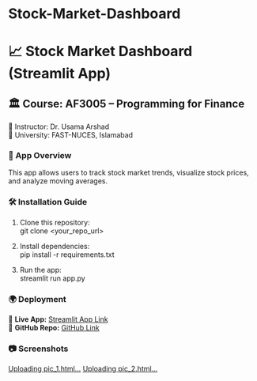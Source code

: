 # Stock-Market-Dashboard
# 📈 Stock Market Dashboard (Streamlit App)

## 🏛 Course: AF3005 – Programming for Finance
📌 Instructor: Dr. Usama Arshad  
📌 University: FAST-NUCES, Islamabad  

### 🔹 App Overview  
This app allows users to track stock market trends, visualize stock prices, and analyze moving averages.

### 🛠 Installation Guide  
1. Clone this repository:  
git clone <your_repo_url>

2. Install dependencies:  
pip install -r requirements.txt

3. Run the app:  
streamlit run app.py

### 🌍 Deployment  
🔗 **Live App:** [Streamlit App Link](https://stock-market-dashboard-y98bzknd8nuq9cuzsxqfwc.streamlit.app/)  
🔗 **GitHub Repo:** [GitHub Link](https://github.com/Muhammad-Arsalan23/Stock-Market-Dashboard.git)  

### 📷 Screenshots  
[Uploading pic_1.html…]()
[Uploading pic_2.html…]()


